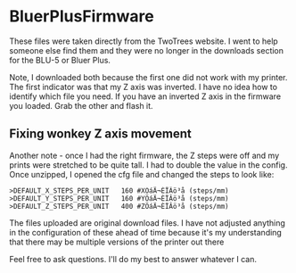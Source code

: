 # BluerPlusFirmware

These files were taken directly from the TwoTrees website. I went to help someone else find them and they were no longer in the downloads section for the BLU-5 or Bluer Plus.

Note, I downloaded both because the first one did not work with my printer. The first indicator was that my Z axis was inverted. I have no idea how to identify which file you need. If you have an inverted Z axis in the firmware you loaded. Grab the other and flash it.

## Fixing wonkey Z axis movement

Another note - once I had the right firmware, the Z steps were off and my prints were stretched to be quite tall. I had to double the value in the config. Once unzipped, I opened the cfg file and changed the steps to look like:
```
>DEFAULT_X_STEPS_PER_UNIT	160	#XÖáÄ¬ÈÏÂö³å (steps/mm)	
>DEFAULT_Y_STEPS_PER_UNIT	160	#YÖáÄ¬ÈÏÂö³å (steps/mm)	
>DEFAULT_Z_STEPS_PER_UNIT	400	#ZÖáÄ¬ÈÏÂö³å (steps/mm)	
```

The files uploaded are original download files. I have not adjusted anything in the configuration of these ahead of time because it's my understanding that there may be multiple versions of the printer out there

Feel free to ask questions. I'll do my best to answer whatever I can.
